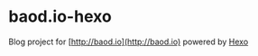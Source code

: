 # baod.io-hexo

Blog project for [http://baod.io](http://baod.io) powered by [Hexo](https://hexo.io)
